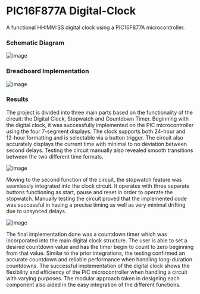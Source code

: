 # PIC16F877A Digital-Clock
A functional HH:MM:SS digital clock using a PIC16F877A microcontroller.

### Schematic Diagram
![image](https://github.com/user-attachments/assets/04fe3363-24d0-4a38-b9b5-0a17704dc37d)

### Breadboard Implementation
![image](https://github.com/user-attachments/assets/7ba5f41b-21f0-42b7-8465-7abeb9de17a3)

### Results
The project is divided into three main parts based on the functionality of the circuit: the Digital
Clock, Stopwatch and Countdown Timer. Beginning with the digital clock, it was successfully
implemented on the PIC microcontroller using the four 7-segment displays. The clock supports both
24-hour and 12-hour formatting and is selectable via a button trigger. The circuit also accurately
displays the current time with minimal to no deviation between second delays. Testing the circuit
manually also revealed smooth transitions between the two different time formats.

![image](https://github.com/user-attachments/assets/06ae342d-dae8-41bc-8df3-dfa41e72b87b)

Moving to the second function of the circuit, the stopwatch feature was seamlessly integrated into
the clock circuit. It operates with three separate buttons functioning as start, pause and reset in order to
operate the stopwatch. Manually testing the circuit proved that the implemented code was successful in
having a precise timing as well as very minimal drifting due to unsynced delays.

![image](https://github.com/user-attachments/assets/ebd96937-9603-45fc-9d44-9cb06a734bae)

The final implementation done was a countdown timer which was incorporated into the main
digital clock structure. The user is able to set a desired countdown value and has the timer begin to
count to zero beginning from that value. Similar to the prior integrations, the testing confirmed an
accurate countdown and reliable performance when handling long-duration countdowns.
The successful implementation of the digital clock shows the flexibility and efficiency of the PIC
microcontroller when handling a circuit with varying purposes. The modular approach taken in
designing each component also aided in the easy integration of the different functions.
